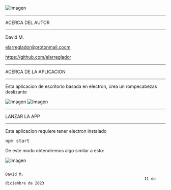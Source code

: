 ![Imagen](https://github.com/elarreglador/Puzle-deslizante/blob/main/SCREENSHOTS/Social%20preview.png)


************************************
ACERCA DEL AUTOR
************************************

David M.

elarreglador@protonmail.cocm

https://github.com/elarreglador


************************************
ACERCA DE LA APLICACION
************************************
Esta aplicacion de escritorio basada en electron, crea un rompecabezas deslizante 

![Imagen](https://github.com/elarreglador/Puzle-deslizante/blob/main/SCREENSHOTS/2.png)
![Imagen](https://github.com/elarreglador/Puzle-deslizante/blob/main/SCREENSHOTS/3.png)


************************************
LANZAR LA APP 
************************************

Esta aplicacion requiere tener electron instalado

<pre>
npm start
</pre>

De este modo obtendremos algo similar a esto:

![Imagen](https://github.com/elarreglador/Puzle-deslizante/blob/main/SCREENSHOTS/1.png)



                                                                                David M.
                                                                 11 de diciembre de 2023



